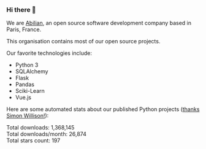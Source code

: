 ### Hi there 👋

We are [Abilian](https://abilian.com/), an open source software development company based in Paris, France.

This organisation contains most of our open source projects.

Our favorite technologies include:

- Python 3
- SQLAlchemy
- Flask
- Pandas
- Sciki-Learn
- Vue.js

Here are some automated stats about our published Python projects
([thanks Simon Willison!][sw-post]):

<!--marker-->
Total downloads: 1,368,145<br>
Total downloads/month: 26,874<br>
Total stars count: 197
<!--end-->

[sw-post]: https://simonwillison.net/2020/Jul/10/self-updating-profile-readme/